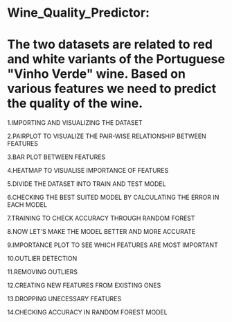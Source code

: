# Wine_Quality_Predictor:
# The two datasets are related to red and white variants of the Portuguese "Vinho Verde" wine. Based on various features we need to predict the quality of the wine.

 1.IMPORTING AND VISUALIZING THE DATASET
 
 2.PAIRPLOT TO VISUALIZE THE PAIR-WISE RELATIONSHIP BETWEEN FEATURES
 
 3.BAR PLOT BETWEEN FEATURES
 
 4.HEATMAP TO VISUALISE IMPORTANCE OF FEATURES
 
 5.DIVIDE THE DATASET INTO TRAIN AND TEST MODEL
 
 6.CHECKING THE BEST SUITED MODEL BY CALCULATING THE ERROR IN EACH MODEL
 
 7.TRAINING TO CHECK ACCURACY THROUGH RANDOM FOREST
 
 
 8.NOW LET'S MAKE THE MODEL BETTER AND MORE ACCURATE
 
 9.IMPORTANCE PLOT TO SEE WHICH FEATURES ARE MOST IMPORTANT
 
 10.OUTLIER DETECTION
 
 11.REMOVING OUTLIERS
 
 12.CREATING NEW FEATURES FROM EXISTING ONES
 
 13.DROPPING UNECESSARY FEATURES
 
 14.CHECKING ACCURACY IN RANDOM FOREST MODEL
